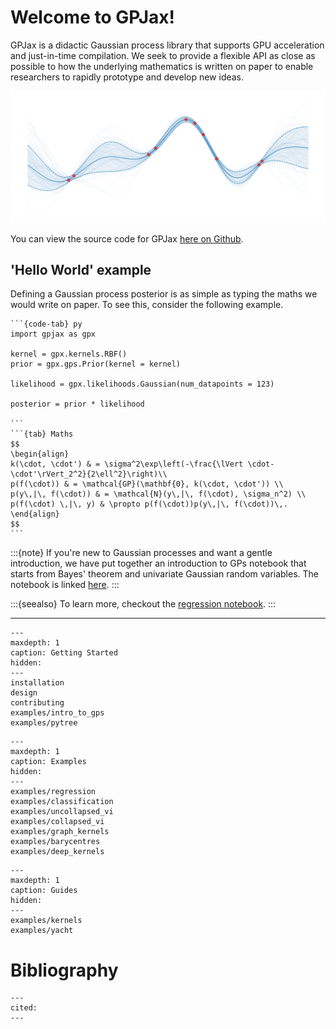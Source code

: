 # Welcome to GPJax!

GPJax is a didactic Gaussian process library that supports GPU
acceleration and just-in-time compilation. We seek to provide a flexible
API as close as possible to how the underlying mathematics is written on
paper to enable researchers to rapidly prototype and develop new ideas.

![Gaussian process posterior.](./_static/GP.svg)

You can view the source code for GPJax [here on
Github](https://github.com/thomaspinder/GPJax).

## \'Hello World\' example

Defining a Gaussian process posterior is as simple as typing the maths we
would write on paper. To see this, consider the following example.

````{tabs}
```{code-tab} py
import gpjax as gpx

kernel = gpx.kernels.RBF()
prior = gpx.gps.Prior(kernel = kernel)

likelihood = gpx.likelihoods.Gaussian(num_datapoints = 123)

posterior = prior * likelihood

```
```{tab} Maths
$$
\begin{align}
k(\cdot, \cdot') & = \sigma^2\exp\left(-\frac{\lVert \cdot- \cdot'\rVert_2^2}{2\ell^2}\right)\\
p(f(\cdot)) & = \mathcal{GP}(\mathbf{0}, k(\cdot, \cdot')) \\
p(y\,|\, f(\cdot)) & = \mathcal{N}(y\,|\, f(\cdot), \sigma_n^2) \\
p(f(\cdot) \,|\, y) & \propto p(f(\cdot))p(y\,|\, f(\cdot))\,.
\end{align}
$$
```
````

:::{note}
If you're new to Gaussian processes and want a gentle introduction, we have put together an introduction to GPs notebook that starts from Bayes' theorem and univariate Gaussian random variables. The notebook is linked [here](https://gpjax.readthedocs.io/en/latest/examples/intro_to_gps.html).
:::

:::{seealso}
To learn more, checkout the [regression
notebook](https://gpjax.readthedocs.io/en/latest/examples/regression.html).
:::

---

```{toctree}
---
maxdepth: 1
caption: Getting Started
hidden:
---
installation
design
contributing
examples/intro_to_gps
examples/pytree
```

```{toctree}
---
maxdepth: 1
caption: Examples
hidden:
---
examples/regression
examples/classification
examples/uncollapsed_vi
examples/collapsed_vi
examples/graph_kernels
examples/barycentres
examples/deep_kernels
```

```{toctree}
---
maxdepth: 1
caption: Guides
hidden:
---
examples/kernels
examples/yacht
```


# Bibliography

```{bibliography}
---
cited:
---
```
